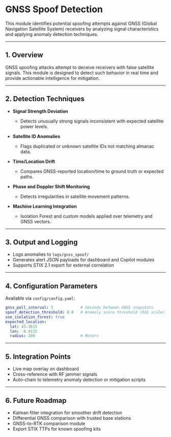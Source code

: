 # GNSS Spoof Detection

This module identifies potential spoofing attempts against GNSS (Global Navigation Satellite System) receivers by analyzing signal characteristics and applying anomaly detection techniques.

---

## 1. Overview

GNSS spoofing attacks attempt to deceive receivers with false satellite signals. This module is designed to detect such behavior in real time and provide actionable intelligence for mitigation.

---

## 2. Detection Techniques

- **Signal Strength Deviation**
  - Detects unusually strong signals inconsistent with expected satellite power levels.

- **Satellite ID Anomalies**
  - Flags duplicated or unknown satellite IDs not matching almanac data.

- **Time/Location Drift**
  - Compares GNSS-reported location/time to ground truth or expected paths.

- **Phase and Doppler Shift Monitoring**
  - Detects irregularities in satellite movement patterns.

- **Machine Learning Integration**
  - Isolation Forest and custom models applied over telemetry and GNSS vectors.

---

## 3. Output and Logging

- Logs anomalies to `logs/gnss_spoof/`
- Generates alert JSON payloads for dashboard and Copilot modules
- Supports STIX 2.1 export for external correlation

---

## 4. Configuration Parameters

Available via `config/config.yaml`:

```yaml
gnss_poll_interval: 5            # Seconds between GNSS snapshots
spoof_detection_threshold: 0.8   # Anomaly score threshold (0â1 scale)
use_isolation_forest: true
expected_location:
  lat: 43.3615
  lon: -8.4115
  radius: 200                    # Meters
```

---

## 5. Integration Points

- Live map overlay on dashboard
- Cross-reference with RF jammer signals
- Auto-chain to telemetry anomaly detection or mitigation scripts

---

## 6. Future Roadmap

- Kalman filter integration for smoother drift detection
- Differential GNSS comparison with trusted base stations
- GNSS-to-RTK comparison module
- Export STIX TTPs for known spoofing kits
